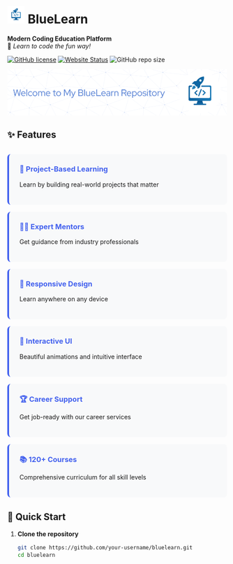 # <img src="assets/images/logo.png" width="40" height="40" alt="BlueLearn Logo"> BlueLearn

**Modern Coding Education Platform**  
🚀 _Learn to code the fun way!_

[![GitHub license](https://img.shields.io/github/license/your-username/bluelearn)](https://github.com/your-username/bluelearn/blob/main/LICENSE)
[![Website Status](https://img.shields.io/website?url=https%3A%2F%2Fbluelearn.id)](https://bluelearn.id)
![GitHub repo size](https://img.shields.io/github/repo-size/your-username/bluelearn)

![BlueLearn Hero Banner](assets/images/header.png)

## ✨ Features

<div style="display: grid; grid-template-columns: repeat(auto-fit, minmax(300px, 1fr)); gap: 1rem; margin: 2rem 0;">

<div style="background: #f8f9fa; padding: 1.5rem; border-radius: 8px; border-left: 4px solid #4361ee;">
<h3 style="margin-top: 0; color: #4361ee;">🎯 Project-Based Learning</h3>
<p>Learn by building real-world projects that matter</p>
</div>

<div style="background: #f8f9fa; padding: 1.5rem; border-radius: 8px; border-left: 4px solid #4361ee;">
<h3 style="margin-top: 0; color: #4361ee;">👨‍💻 Expert Mentors</h3>
<p>Get guidance from industry professionals</p>
</div>

<div style="background: #f8f9fa; padding: 1.5rem; border-radius: 8px; border-left: 4px solid #4361ee;">
<h3 style="margin-top: 0; color: #4361ee;">📱 Responsive Design</h3>
<p>Learn anywhere on any device</p>
</div>

<div style="background: #f8f9fa; padding: 1.5rem; border-radius: 8px; border-left: 4px solid #4361ee;">
<h3 style="margin-top: 0; color: #4361ee;">🎨 Interactive UI</h3>
<p>Beautiful animations and intuitive interface</p>
</div>

<div style="background: #f8f9fa; padding: 1.5rem; border-radius: 8px; border-left: 4px solid #4361ee;">
<h3 style="margin-top: 0; color: #4361ee;">🏆 Career Support</h3>
<p>Get job-ready with our career services</p>
</div>

<div style="background: #f8f9fa; padding: 1.5rem; border-radius: 8px; border-left: 4px solid #4361ee;">
<h3 style="margin-top: 0; color: #4361ee;">📚 120+ Courses</h3>
<p>Comprehensive curriculum for all skill levels</p>
</div>

</div>

## 🚀 Quick Start

1. **Clone the repository**
   ```bash
   git clone https://github.com/your-username/bluelearn.git
   cd bluelearn
   ```
